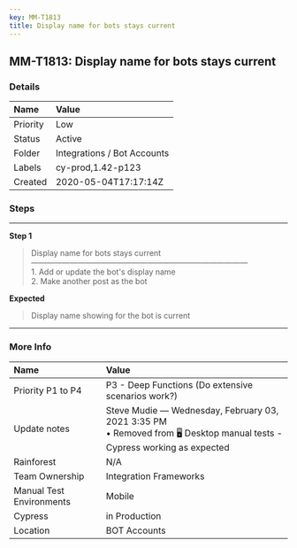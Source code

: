 ```yaml
---
key: MM-T1813
title: Display name for bots stays current
---
```


## MM-T1813: Display name for bots stays current

### Details

| Name     | Value                       |
| :------- | :-------------------------- |
| Priority | Low                         |
| Status   | Active                      |
| Folder   | Integrations / Bot Accounts |
| Labels   | cy-prod,1.42-p123           |
| Created  | 2020-05-04T17:17:14Z        |

### Steps

<hr/>

**Step 1**

> <article>Display name for bots stays current<br>————————————————————————————<br>1. Add or update the bot's display name<br>2. Make another post as the bot</article>

**Expected**

> <article>Display name showing for the bot is current</article>

<hr/>

### More Info

| Name                     | Value                                                                                                                      |
| :----------------------- | :------------------------------------------------------------------------------------------------------------------------- |
| Priority P1 to P4        | P3 - Deep Functions (Do extensive scenarios work?)                                                                         |
| Update notes             | Steve Mudie — Wednesday, February 03, 2021 3:35 PM<br>• Removed from 🖥️ Desktop manual tests - Cypress working as expected |
| Rainforest               | N/A                                                                                                                        |
| Team Ownership           | Integration Frameworks                                                                                                     |
| Manual Test Environments | Mobile                                                                                                                     |
| Cypress                  | in Production                                                                                                              |
| Location                 | BOT Accounts                                                                                                               |
